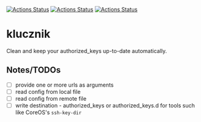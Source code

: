 [![Actions Status](https://github.com/konradmalik/klucznik/actions/workflows/linting.yml/badge.svg)](https://github.com/konradmalik/klucznik/actions)
[![Actions Status](https://github.com/konradmalik/klucznik/actions/workflows/tests.yml/badge.svg)](https://github.com/konradmalik/klucznik/actions)
[![Actions Status](https://github.com/konradmalik/klucznik/actions/workflows/nix.yml/badge.svg)](https://github.com/konradmalik/klucznik/actions)

# klucznik

Clean and keep your authorized_keys up-to-date automatically.

## Notes/TODOs

- [ ] provide one or more urls as arguments
- [ ] read config from local file
- [ ] read config from remote file
- [ ] write destination - authorized_keys or authorized_keys.d for tools such like CoreOS's `ssh-key-dir`
